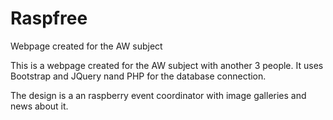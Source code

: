 # Raspfree
Webpage created for the AW subject

This is a webpage created for the AW subject with another 3 people. It uses Bootstrap and JQuery nand PHP for the database connection.

The design is a an raspberry event coordinator with image galleries and news about it.

